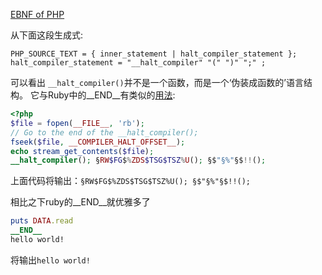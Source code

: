 [EBNF of PHP](http://www.icosaedro.it/articoli/php-syntax-ebnf.txt)

从下面这段生成式:
```
PHP_SOURCE_TEXT = { inner_statement | halt_compiler_statement };
halt_compiler_statement = "__halt_compiler" "(" ")" ";" ;
```

可以看出 `__halt_compiler()`并不是一个函数，而是一个‘伪装成函数的’语言结构。
它与Ruby中的__END__有类似的[用法](http://stackoverflow.com/questions/5270486/whats-halt-compiler-in-php-for):

```php
<?php
$file = fopen(__FILE__, 'rb');
// Go to the end of the __halt_compiler();
fseek($file, __COMPILER_HALT_OFFSET__);
echo stream_get_contents($file);
__halt_compiler(); §RW$FG$%ZDS$TSG$TSZ%U(); §$"§%"§$!!();
```
上面代码将输出：`§RW$FG$%ZDS$TSG$TSZ%U(); §$"§%"§$!!();`

相比之下ruby的__END__就优雅多了

```ruby
puts DATA.read
__END__
hello world!
```
将输出`hello world!`
